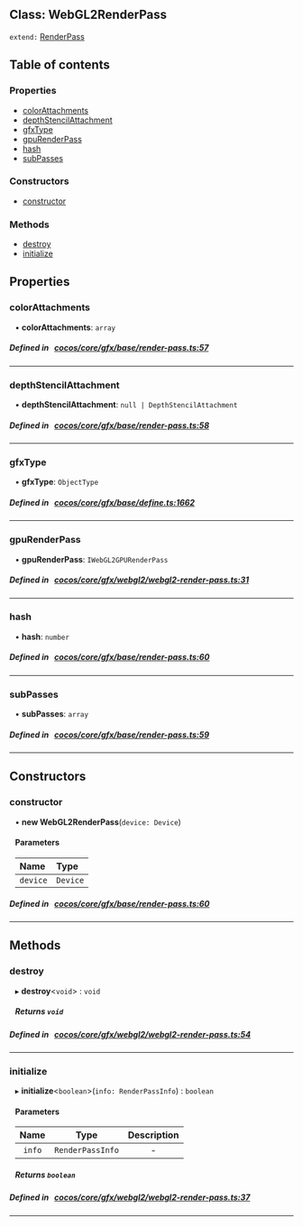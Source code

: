 
## Class: WebGL2RenderPass


`extend:`
[RenderPass](docs/zh/gfx/Class/RenderPass.md)









<div class="table-of-content">
<h2>Table of contents</h2>


### Properties

- [ colorAttachments](#colorAttachments)
- [ depthStencilAttachment](#depthStencilAttachment)
- [ gfxType](#gfxType)
- [ gpuRenderPass](#gpuRenderPass)
- [ hash](#hash)
- [ subPasses](#subPasses)

### Constructors

- [ constructor](#constructor)

### Methods

- [ destroy](#destroy)
- [ initialize](#initialize)
</div>

## Properties


### colorAttachments
<div style="margin-left: 10px;">




•  **colorAttachments**:
 ``array`` 
</div>

##### Defined in &nbsp;   [cocos/core/gfx/base/render-pass.ts:57](https://github.com/cocos-creator/engine/blob/c7bf6b8a9/cocos/core/gfx/base/render-pass.ts#L57)&nbsp;


___


### depthStencilAttachment
<div style="margin-left: 10px;">




•  **depthStencilAttachment**:
 ``null | DepthStencilAttachment`` 
</div>

##### Defined in &nbsp;   [cocos/core/gfx/base/render-pass.ts:58](https://github.com/cocos-creator/engine/blob/c7bf6b8a9/cocos/core/gfx/base/render-pass.ts#L58)&nbsp;


___


### gfxType
<div style="margin-left: 10px;">




•  **gfxType**:
 ``ObjectType`` 
</div>

##### Defined in &nbsp;   [cocos/core/gfx/base/define.ts:1662](https://github.com/cocos-creator/engine/blob/c7bf6b8a9/cocos/core/gfx/base/define.ts#L1662)&nbsp;


___


### gpuRenderPass
<div style="margin-left: 10px;">




•  **gpuRenderPass**:
 ``IWebGL2GPURenderPass`` 
</div>

##### Defined in &nbsp;   [cocos/core/gfx/webgl2/webgl2-render-pass.ts:31](https://github.com/cocos-creator/engine/blob/c7bf6b8a9/cocos/core/gfx/webgl2/webgl2-render-pass.ts#L31)&nbsp;


___


### hash
<div style="margin-left: 10px;">




•  **hash**:
 ``number`` 
</div>

##### Defined in &nbsp;   [cocos/core/gfx/base/render-pass.ts:60](https://github.com/cocos-creator/engine/blob/c7bf6b8a9/cocos/core/gfx/base/render-pass.ts#L60)&nbsp;


___


### subPasses
<div style="margin-left: 10px;">




•  **subPasses**:
 ``array`` 
</div>

##### Defined in &nbsp;   [cocos/core/gfx/base/render-pass.ts:59](https://github.com/cocos-creator/engine/blob/c7bf6b8a9/cocos/core/gfx/base/render-pass.ts#L59)&nbsp;


___

<!---->
## Constructors


### constructor
<div style="margin-left: 10px;">

• **new WebGL2RenderPass**(`device: Device`)

#### Parameters

| Name | Type |
| :------ | :------ |
| `device` | `Device` |
</div>

##### Defined in &nbsp;   [cocos/core/gfx/base/render-pass.ts:60](https://github.com/cocos-creator/engine/blob/c7bf6b8a9/cocos/core/gfx/base/render-pass.ts#L60)&nbsp;


---

<!---->
## Methods

### destroy

<div style="margin-left: 10px;">

▸   **destroy**<`void`\> : `void`




##### Returns `void`
</div>

##### Defined in &nbsp;   [cocos/core/gfx/webgl2/webgl2-render-pass.ts:54](https://github.com/cocos-creator/engine/blob/c7bf6b8a9/cocos/core/gfx/webgl2/webgl2-render-pass.ts#L54)&nbsp;
___
### initialize

<div style="margin-left: 10px;">

▸   **initialize**<`boolean`\>(`info: RenderPassInfo`) : `boolean`



#### Parameters

| Name | Type | Description |
| :------: | :------: | :------: |
| `info` | `RenderPassInfo` | - |


##### Returns `boolean`
</div>

##### Defined in &nbsp;   [cocos/core/gfx/webgl2/webgl2-render-pass.ts:37](https://github.com/cocos-creator/engine/blob/c7bf6b8a9/cocos/core/gfx/webgl2/webgl2-render-pass.ts#L37)&nbsp;
___
<!---->



